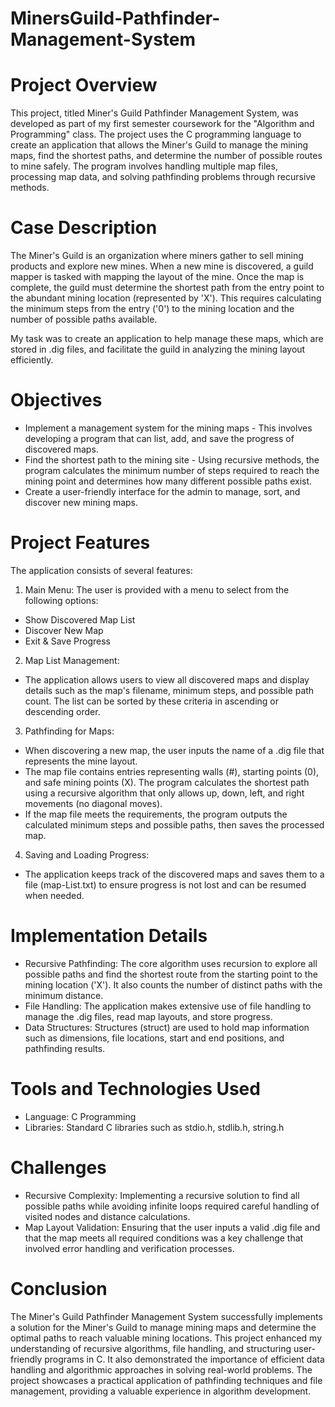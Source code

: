 # MinersGuild-Pathfinder-Management-System
# Project Overview
This project, titled Miner's Guild Pathfinder Management System, was developed as part of my first semester coursework for the "Algorithm and Programming" class. The project uses the C programming language to create an application that allows the Miner's Guild to manage the mining maps, find the shortest paths, and determine the number of possible routes to mine safely. The program involves handling multiple map files, processing map data, and solving pathfinding problems through recursive methods.

# Case Description
The Miner's Guild is an organization where miners gather to sell mining products and explore new mines. When a new mine is discovered, a guild mapper is tasked with mapping the layout of the mine. Once the map is complete, the guild must determine the shortest path from the entry point to the abundant mining location (represented by 'X'). This requires calculating the minimum steps from the entry ('0') to the mining location and the number of possible paths available.

My task was to create an application to help manage these maps, which are stored in .dig files, and facilitate the guild in analyzing the mining layout efficiently.

# Objectives
- Implement a management system for the mining maps - This involves developing a program that can list, add, and save the progress of discovered maps.
- Find the shortest path to the mining site - Using recursive methods, the program calculates the minimum number of steps required to reach the mining point and determines how many different possible paths exist.
- Create a user-friendly interface for the admin to manage, sort, and discover new mining maps.

# Project Features
The application consists of several features:
1. Main Menu: The user is provided with a menu to select from the following options:
- Show Discovered Map List
- Discover New Map
- Exit & Save Progress

2. Map List Management:
- The application allows users to view all discovered maps and display details such as the map's filename, minimum steps, and possible path count. The list can be sorted by these criteria in ascending or descending order.

3. Pathfinding for Maps:
- When discovering a new map, the user inputs the name of a .dig file that represents the mine layout.
- The map file contains entries representing walls (#), starting points (0), and safe mining points (X). The program calculates the shortest path using a recursive algorithm that only allows up, down, left, and right movements (no diagonal moves).
- If the map file meets the requirements, the program outputs the calculated minimum steps and possible paths, then saves the processed map.

4. Saving and Loading Progress:
- The application keeps track of the discovered maps and saves them to a file (map-List.txt) to ensure progress is not lost and can be resumed when needed.

# Implementation Details
- Recursive Pathfinding: The core algorithm uses recursion to explore all possible paths and find the shortest route from the starting point to the mining location ('X'). It also counts the number of distinct paths with the minimum distance.
- File Handling: The application makes extensive use of file handling to manage the .dig files, read map layouts, and store progress.
- Data Structures: Structures (struct) are used to hold map information such as dimensions, file locations, start and end positions, and pathfinding results.

# Tools and Technologies Used
- Language: C Programming
- Libraries: Standard C libraries such as stdio.h, stdlib.h, string.h

# Challenges
- Recursive Complexity: Implementing a recursive solution to find all possible paths while avoiding infinite loops required careful handling of visited nodes and distance calculations.
- Map Layout Validation: Ensuring that the user inputs a valid .dig file and that the map meets all required conditions was a key challenge that involved error handling and verification processes.

# Conclusion
The Miner's Guild Pathfinder Management System successfully implements a solution for the Miner's Guild to manage mining maps and determine the optimal paths to reach valuable mining locations. This project enhanced my understanding of recursive algorithms, file handling, and structuring user-friendly programs in C. It also demonstrated the importance of efficient data handling and algorithmic approaches in solving real-world problems. The project showcases a practical application of pathfinding techniques and file management, providing a valuable experience in algorithm development.

